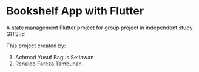 # Bookshelf App with Flutter

A state management Flutter project for group project in independent study GITS.id

This project created by:

1. Achmad Yusuf Bagus Setiawan
2. Renaldo Fareza Tambunan
